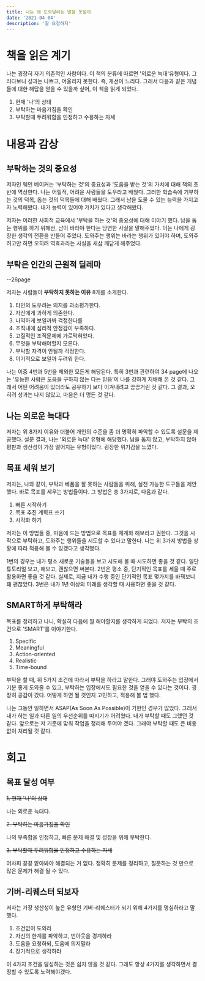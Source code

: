 ```yaml
---
title: 나는 왜 도와달라는 말을 못할까
date: '2021-04-04'
description: '잘 요청하자'
---
```


# 책을 읽은 계기

나는 굉장히 자기 의존적인 사람이다. 이 책의 분류에 따르면 '외로운 늑대'유형이다. 그러다보니 성과는 나쁘고, 어울리지 못한다. 즉, 개선이 느리다. 그래서 다음과 같은 개념들에 대한 해답을 얻을 수 있을까 싶어, 이 책을 읽게 되었다.

1. 현재 '나'의 상태
1. 부탁하는 마음가짐을 확인
1. 부탁할때 두려워함을 인정하고 수용하는 자세

# 내용과 감상

## 부탁하는 것의 중요성

저자인 웨인 베이커는 '부탁하는 것'의 중요성과 '도움을 받는 것'의 가치에 대해 책의 초반에 역상한다. 나는 어릴적, 어려운 사람들을 도우라고 배웠다. 그러한 학습속에 기부하는 것의 덕목, 돕는 것의 덕목들에 대해 배웠다. 그래서 남을 도울 수 있는 능력을 가지고자 노력해왔다. 내가 능력이 있어야 가치가 있다고 생각해왔다.

저자는 이러한 사회적 교육에서 '부탁을 하는 것'의 중요성에 대해 이야기 했다. 남을 돕는 행위를 하기 위해선, 남이 바라야 한다는 당연한 사실을 말해주었다. 이는 나에게 굉장한 생각의 전환을 만들어 주었다. 도와주는 행위는 바라는 행위가 있어야 하며, 도와주려고만 하면 오히려 역효과라는 사실을 새삼 깨닫게 해주었다.

## 부탁은 인간의 근원적 딜레마

--26page

저자는 사람들이 **부탁하지 못하는 이유** 8개를 소개한다.

1. 타인의 도우려는 의지를 과소평가한다.
1. 자신에게 과하게 의존한다.
1. 나약하게 보일까봐 걱정한다를
1. 조직내에 심리적 안정감이 부족하다.
1. 고질적인 조직문제에 가로막혀있다.
1. 무엇을 부탁해야할지 모른다.
1. 부탁할 자격이 안될까 걱정한다.
1. 이기적으로 보일까 두려워 한다.

나는 이중 4번과 5번을 제외한 모든게 해당된다. 특히 3번과 관련하여 34 page에 나오는 '유능한 사람은 도움을 구하지 않는 다는 믿음'이 나를 강하게 지배해 온 것 같다. 그래서 어떤 어려움이 있더라도 공유하기 보다 이겨내려고 끙끙거린 것 같다. 그 결과, 오히려 성과는 나지 않았고, 마음은 더 멍든 것 같다.

## 나는 외로운 늑대다

저자는 위 8가지 이유와 더불어 개인의 수준을 좀 더 명확히 파악할 수 있도록 설문을 제공했다. 설문 결과, 나는 '외로운 늑대' 유형에 해당했다. 남을 돕지 않고, 부탁하지 않아 평판과 생산성이 가장 떨어지는 유형이었다. 굉장한 위기감을 느꼈다.

## 목표 세워 보기

저자는, 나와 같이, 부탁과 베품을 잘 못하는 사람들을 위해, 실천 가능한 도구들을 제안했다. 바로 목표를 세우는 방법들이다. 그 방법은 총 3가지로, 다음과 같다.

1. 빠른 시작하기
1. 목표 추진 계획표 쓰기
1. 시각화 하기

저자는 이 방법들 중, 마음에 드는 방법으로 목표를 체계화 해보라고 권한다. 그것을 시작으로 부탁하고, 도와주는 행위들을 시도할 수 있다고 말한다. 나는 위 3가지 방법을 상황에 따라 적용해 볼 수 있겠다고 생각했다.

1번의 경우는 내가 평소 새로운 기술들을 보고 시도해 볼 때 시도하면 좋을 것 같다. 일단 튜토리얼 보고, 해보고, 괜찮으면 써본다. 2번은 평소 중, 단기적인 목표를 세울 때 주로 활용하면 좋을 것 같다. 실제로, 지금 내가 수행 중인 단기적인 목표 몇가지를 바꿔보니 꽤 괜찮았다. 3번은 내가 1년 이상의 미래를 생각할 때 사용하면 좋을 것 같다.

## SMART하게 부탁해라

목표를 정리하고 나니, 확실히 다음에 뭘 해야할지를 생각하게 되었다. 저자는 부탁의 조건으로 'SMART'를 이야기한다.

1. Specific
1. Meaningful
1. Action-oriented
1. Realistic
1. Time-bound

부탁을 할 때, 위 5가지 조건에 따라서 부탁을 하라고 말한다. 그래야 도와주는 입장에서 기분 좋게 도와줄 수 있고, 부탁하는 입장에서도 필요한 것을 얻을 수 있다는 것이다. 굉장히 공감이 갔다. 어떻게 하면 될 것인지 고민하고, 적용해 볼 법 했다.

나는 그동안 일하면서 ASAP(As Soon As Possible)이 기한인 경우가 많았다. 그래서 내가 하는 일과 다른 일의 우선순위를 따지기가 어려웠다. 내가 부탁할 때도 그랬던 것 같다. 앞으로는 저 기준에 맞춰 작업을 정리해 두어야 겠다. 그래야 부탁할 때도 큰 비용없이 처리될 것 같다.

# 회고

## 목표 달성 여부

~~1. 현재 '나'의 상태~~

나는 외로운 늑대다.

~~2. 부탁하는 마음가짐을 확인~~

나의 부족함을 인정하고, 빠른 문제 해결 및 성장을 위해 부탁한다.

~~3. 부탁할때 두려워함을 인정하고 수용하는 자세~~

어차피 끙끙 앓아봐야 해결되는 거 없다. 정확히 문제를 정리하고, 질문하는 것 만으로 많은 문제가 해결 될 수 있다.

## 기버-리퀘스터 되보자

저자는 가장 생산성이 높은 유형인 기버-리퀘스터가 되기 위해 4가지를 명심하라고 말했다.

1. 조건없이 도와라
1. 자신의 한계를 파악하고, 번아웃을 경계하라
1. 도움을 요청하되, 도움에 의지말라
1. 장기적으로 생각하라

이 4가지 조건을 달성하는 것은 쉽지 않을 것 같다. 그래도 항상 4가지를 생각하면서 결정할 수 있도록 노력해야겠다.
